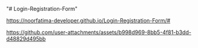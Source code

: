 "# Login-Registration-Form" 

https://noorfatima-developer.github.io/Login-Registration-Form/#


https://github.com/user-attachments/assets/b998d969-8bb5-4f81-b3dd-d48829d495bb

